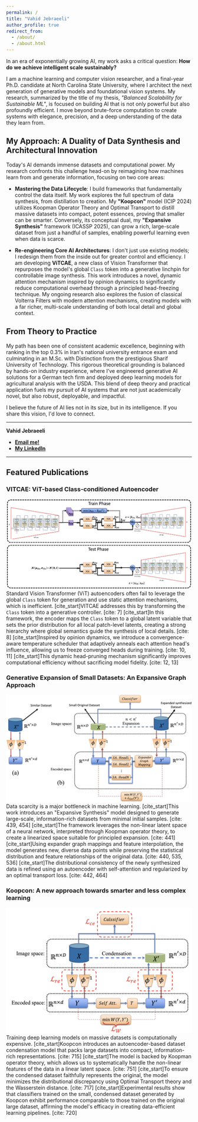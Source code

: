 ```yaml
---
permalink: /
title: "Vahid Jebraeeli"
author_profile: true
redirect_from: 
  - /about/
  - /about.html
---
```


In an era of exponentially growing AI, my work asks a critical question: **How do we achieve intelligent scale sustainably?**

I am a machine learning and computer vision researcher, and a final-year Ph.D. candidate at North Carolina State University, where I architect the next generation of generative models and foundational vision systems. My research, summarized by the title of my thesis, *"Balanced Scalability for Sustainable ML"*, is focused on building AI that is not only powerful but also profoundly efficient. I move beyond brute-force computation to create systems with elegance, precision, and a deep understanding of the data they learn from.

## My Approach: A Duality of Data Synthesis and Architectural Innovation

Today's AI demands immense datasets and computational power. My research confronts this challenge head-on by reimagining how machines learn from and generate information, focusing on two core areas:

* **Mastering the Data Lifecycle**: I build frameworks that fundamentally control the data itself. My work explores the full spectrum of data synthesis, from distillation to creation. My **"Koopcon"** model (ICIP 2024) utilizes Koopman Operator Theory and Optimal Transport to distill massive datasets into compact, potent essences, proving that smaller can be smarter. Conversely, its conceptual dual, my **"Expansive Synthesis"** framework (ICASSP 2025), can grow a rich, large-scale dataset from just a handful of samples, enabling powerful learning even when data is scarce.

* **Re-engineering Core AI Architectures**: I don't just use existing models; I redesign them from the inside out for greater control and efficiency. I am developing **ViTCAE**, a new class of Vision Transformer that repurposes the model's global `Class` token into a generative linchpin for controllable image synthesis. This work introduces a novel, dynamic attention mechanism inspired by opinion dynamics to significantly reduce computational overhead through a principled head-freezing technique. My ongoing research also explores the fusion of classical Volterra Filters with modern attention mechanisms, creating models with a far richer, multi-scale understanding of both local detail and global context.

## From Theory to Practice

My path has been one of consistent academic excellence, beginning with ranking in the top 0.3% in Iran's national university entrance exam and culminating in an M.Sc. with Distinction from the prestigious Sharif University of Technology. This rigorous theoretical grounding is balanced by hands-on industry experience, where I’ve engineered generative AI solutions for a German tech firm and deployed deep learning models for agricultural analysis with the USDA. This blend of deep theory and practical application fuels my pursuit of AI systems that are not just academically novel, but also robust, deployable, and impactful.

I believe the future of AI lies not in its size, but in its intelligence. If you share this vision, I'd love to connect.

---
**Vahid Jebraeeli**
* [**Email me!**](mailto:vjebrae@ncsu.edu)
* [**My LinkedIn**](https://www.linkedin.com/in/vahid-jebraeeli-2a1406102/)

---

## Featured Publications

### VITCAE: ViT-based Class-conditioned Autoencoder
![VITCAE Architecture](/images/vitcae_architecture.png)
Standard Vision Transformer (ViT) autoencoders often fail to leverage the global `Class` token for generation and use static attention mechanisms, which is inefficient. [cite_start]VITCAE addresses this by transforming the `Class` token into a generative controller. [cite: 7] [cite_start]In this framework, the encoder maps the `Class` token to a global latent variable that sets the prior distribution for all local patch-level latents, creating a strong hierarchy where global semantics guide the synthesis of local details. [cite: 8] [cite_start]Inspired by opinion dynamics, we introduce a convergence-aware temperature scheduler that adaptively anneals each attention head's influence, allowing us to freeze converged heads during training. [cite: 10, 11] [cite_start]This dynamic head-pruning mechanism significantly improves computational efficiency without sacrificing model fidelity. [cite: 12, 13]

### Generative Expansion of Small Datasets: An Expansive Graph Approach
![Expansive Synthesis Architecture](/images/expansive_synthesis.png)
Data scarcity is a major bottleneck in machine learning. [cite_start]This work introduces an "Expansive Synthesis" model designed to generate large-scale, information-rich datasets from minimal initial samples. [cite: 439, 454] [cite_start]The framework leverages the non-linear latent space of a neural network, interpreted through Koopman operator theory, to create a linearized space suitable for principled expansion. [cite: 441] [cite_start]Using expander graph mappings and feature interpolation, the model generates new, diverse data points while preserving the statistical distribution and feature relationships of the original data. [cite: 440, 535, 536] [cite_start]The distributional consistency of the newly synthesized data is refined using an autoencoder with self-attention and regularized by an optimal transport loss. [cite: 442, 464]

### Koopcon: A new approach towards smarter and less complex learning
![Koopcon Architecture](/images/koopcon_architecture.png)
Training deep learning models on massive datasets is computationally expensive. [cite_start]Koopcon introduces an autoencoder-based dataset condensation model that packs large datasets into compact, information-rich representations. [cite: 715] [cite_start]The model is backed by Koopman operator theory, which allows us to systematically handle the non-linear features of the data in a linear latent space. [cite: 751] [cite_start]To ensure the condensed dataset faithfully represents the original, the model minimizes the distributional discrepancy using Optimal Transport theory and the Wasserstein distance. [cite: 717] [cite_start]Experimental results show that classifiers trained on the small, condensed dataset generated by Koopcon exhibit performance comparable to those trained on the original large dataset, affirming the model's efficacy in creating data-efficient learning pipelines. [cite: 720]
